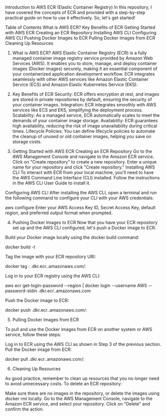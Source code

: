 Introduction to AWS ECR (Elastic Container Registry)
In this repository, I have covered the concepts of ECR and provided with a step-by-step practical guide on how to use it effectively. So, let's get started!

Table of Contents
What is AWS ECR?
Key Benefits of ECR
Getting Started with AWS ECR
Creating an ECR Repository
Installing AWS CLI
Configuring AWS CLI
Pushing Docker Images to ECR
Pulling Docker Images from ECR
Cleaning Up Resources

1. What is AWS ECR?
AWS Elastic Container Registry (ECR) is a fully managed container image registry service provided by Amazon Web Services (AWS). It enables you to store, manage, and deploy container images (Docker images) securely, making it an essential component of your containerized application development workflow. ECR integrates seamlessly with other AWS services like Amazon Elastic Container Service (ECS) and Amazon Elastic Kubernetes Service (EKS).

2. Key Benefits of ECR
Security: ECR offers encryption at rest, and images are stored in private repositories by default, ensuring the security of your container images.
Integration: ECR integrates smoothly with AWS services like ECS and EKS, simplifying the deployment process.
Scalability: As a managed service, ECR automatically scales to meet the demands of your container image storage.
Availability: ECR guarantees high availability, reducing the risk of image unavailability during critical times.
Lifecycle Policies: You can define lifecycle policies to automate the cleanup of unused or old container images, helping you save on storage costs.

4. Getting Started with AWS ECR
Creating an ECR Repository
Go to the AWS Management Console and navigate to the Amazon ECR service.
Click on "Create repository" to create a new repository.
Enter a unique name for your repository and click "Create repository."
Installing AWS CLI
To interact with ECR from your local machine, you'll need to have the AWS Command Line Interface (CLI) installed. Follow the instructions in the AWS CLI User Guide to install it.

Configuring AWS CLI
After installing the AWS CLI, open a terminal and run the following command to configure your CLI with your AWS credentials:

aws configure
Enter your AWS Access Key ID, Secret Access Key, default region, and preferred output format when prompted.

4. Pushing Docker Images to ECR
Now that you have your ECR repository set up and the AWS CLI configured, let's push a Docker image to ECR.

Build your Docker image locally using the docker build command:

docker build -t <your-image-name> <path-to-dockerfile>

Tag the image with your ECR repository URI:

docker tag <your-image-name>:<tag> <your-aws-account-id>.dkr.ecr.<your-region>.amazonaws.com/<your-repository-name>:<tag>

Log in to your ECR registry using the AWS CLI:

aws ecr get-login-password --region <your-region> | docker login --username AWS --password-stdin <your-aws-account-id>.dkr.ecr.<your-region>.amazonaws.com

Push the Docker image to ECR:

docker push <your-aws-account-id>.dkr.ecr.<your-region>.amazonaws.com/<your-repository-name>:<tag>

5. Pulling Docker Images from ECR

To pull and use the Docker images from ECR on another system or AWS service, follow these steps:

Log in to ECR using the AWS CLI as shown in Step 3 of the previous section.
Pull the Docker image from ECR:

docker pull <your-aws-account-id>.dkr.ecr.<your-region>.amazonaws.com/<your-repository-name>:<tag>

6. Cleaning Up Resources

As good practice, remember to clean up resources that you no longer need to avoid unnecessary costs. To delete an ECR repository:

Make sure there are no images in the repository, or delete the images using docker rmi locally.
Go to the AWS Management Console, navigate to the Amazon ECR service, and select your repository.
Click on "Delete" and confirm the action.
